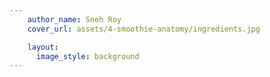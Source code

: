 ```yaml
---
    author_name: Sneh Roy
    cover_url: assets/4-smoothie-anatomy/ingredients.jpg

    layout:
      image_style: background
---
```


